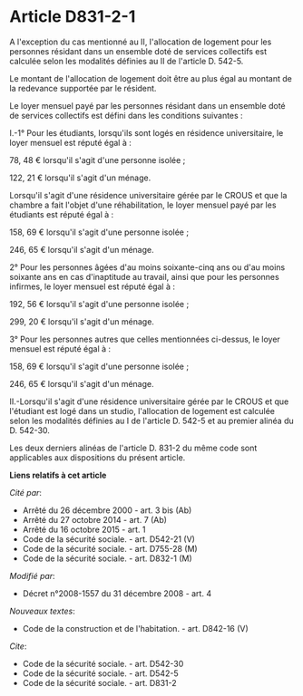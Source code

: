 # Article D831-2-1

A l'exception du cas mentionné au II, l'allocation de logement pour les personnes résidant dans un ensemble doté de services
collectifs est calculée selon les modalités définies au II de l'article D. 542-5. 

Le montant de l'allocation de logement doit être au plus égal au montant de la redevance supportée par le résident. 

Le loyer mensuel payé par les personnes résidant dans un ensemble doté de services collectifs est défini dans les conditions
suivantes : 

I.-1° Pour les étudiants, lorsqu'ils sont logés en résidence universitaire, le loyer mensuel est réputé égal à : 

78, 48 € lorsqu'il s'agit d'une personne isolée ; 

122, 21 € lorsqu'il s'agit d'un ménage. 

Lorsqu'il s'agit d'une résidence universitaire gérée par le CROUS et que la chambre a fait l'objet d'une réhabilitation, le
loyer mensuel payé par les étudiants est réputé égal à : 

158, 69 € lorsqu'il s'agit d'une personne isolée ; 

246, 65 € lorsqu'il s'agit d'un ménage. 

2° Pour les personnes âgées d'au moins soixante-cinq ans ou d'au moins soixante ans en cas d'inaptitude au travail, ainsi que
pour les personnes infirmes, le loyer mensuel est réputé égal à : 

192, 56 € lorsqu'il s'agit d'une personne isolée ; 

299, 20 € lorsqu'il s'agit d'un ménage. 

3° Pour les personnes autres que celles mentionnées ci-dessus, le loyer mensuel est réputé égal à : 

158, 69 € lorsqu'il s'agit d'une personne isolée ; 

246, 65 € lorsqu'il s'agit d'un ménage.

II.-Lorsqu'il s'agit d'une résidence universitaire gérée par le CROUS et que l'étudiant est logé dans un studio, l'allocation
de logement est calculée selon les modalités définies au I de l'article D. 542-5 et au premier alinéa du D. 542-30. 

Les deux derniers alinéas de l'article D. 831-2 du même code sont applicables aux dispositions du présent article.

**Liens relatifs à cet article**

_Cité par_:

  - Arrêté du 26 décembre 2000 - art. 3 bis (Ab)
  - Arrêté du 27 octobre 2014 - art. 7 (Ab)
  - Arrêté du 16 octobre 2015 - art. 1
  - Code de la sécurité sociale. - art. D542-21 (V)
  - Code de la sécurité sociale. - art. D755-28 (M)
  - Code de la sécurité sociale. - art. D832-1 (M)

_Modifié par_:

  - Décret n°2008-1557 du 31 décembre 2008 - art. 4

_Nouveaux textes_:

  - Code de la construction et de l'habitation. - art. D842-16 (V)

_Cite_:

  - Code de la sécurité sociale. - art. D542-30
  - Code de la sécurité sociale. - art. D542-5
  - Code de la sécurité sociale. - art. D831-2
